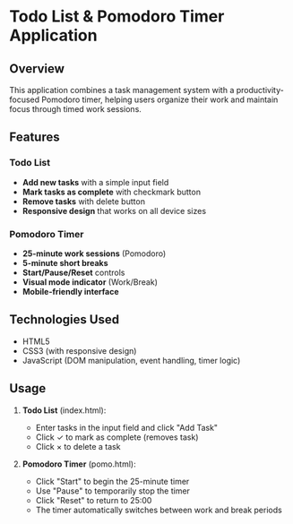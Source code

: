 # Todo List & Pomodoro Timer Application

## Overview

This application combines a task management system with a productivity-focused Pomodoro timer, helping users organize their work and maintain focus through timed work sessions.

## Features

### Todo List
- **Add new tasks** with a simple input field
- **Mark tasks as complete** with checkmark button
- **Remove tasks** with delete button
- **Responsive design** that works on all device sizes

### Pomodoro Timer
- **25-minute work sessions** (Pomodoro)
- **5-minute short breaks**
- **Start/Pause/Reset** controls
- **Visual mode indicator** (Work/Break)
- **Mobile-friendly interface**

## Technologies Used

- HTML5
- CSS3 (with responsive design)
- JavaScript (DOM manipulation, event handling, timer logic)

## Usage

1. **Todo List** (index.html):
   - Enter tasks in the input field and click "Add Task"
   - Click ✓ to mark as complete (removes task)
   - Click × to delete a task

2. **Pomodoro Timer** (pomo.html):
   - Click "Start" to begin the 25-minute timer
   - Use "Pause" to temporarily stop the timer
   - Click "Reset" to return to 25:00
   - The timer automatically switches between work and break periods

